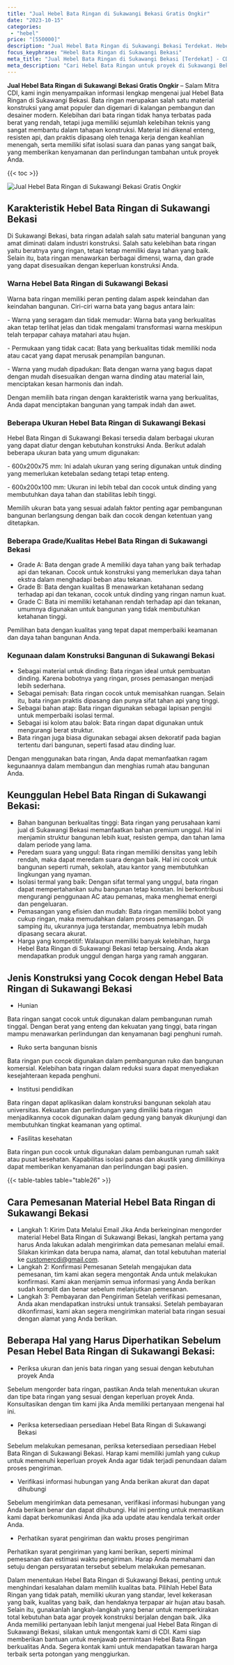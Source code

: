 ```yaml
---
title: "Jual Hebel Bata Ringan di Sukawangi Bekasi Gratis Ongkir"
date: "2023-10-15"
categories:
 - "hebel"
price: "[550000]"
description: "Jual Hebel Bata Ringan di Sukawangi Bekasi Terdekat. Hebel Bata Ringan ini sering digunakan dalam proyek pembangunan sebagai bahan bangunan dinding yang kuat dan awet. Silakan hubungi kami untuk informasi lebih lanjut."
focus_keyphrase: "Hebel Bata Ringan di Sukawangi Bekasi"
meta_title: "Jual Hebel Bata Ringan di Sukawangi Bekasi [Terdekat] - CDI"
meta_description: "Cari Hebel Bata Ringan untuk proyek di Sukawangi Bekasi? Kami memiliki Hebel Bata Ringan berkualitas untuk material dinding. Segera dapatkan penawaran terbaik."
---
```


**Jual Hebel Bata Ringan di Sukawangi Bekasi Gratis Ongkir** – Salam Mitra CDI, kami ingin menyampaikan informasi lengkap mengenai jual Hebel Bata Ringan di Sukawangi Bekasi. Bata ringan merupakan salah satu material konstruksi yang amat populer dan digemari di kalangan pembangun dan desainer modern. Kelebihan dari bata ringan tidak hanya terbatas pada berat yang rendah, tetapi juga memiliki sejumlah kelebihan teknis yang sangat membantu dalam tahapan konstruksi. Material ini dikenal enteng, resisten api, dan praktis dipasang oleh tenaga kerja dengan keahlian menengah, serta memiliki sifat isolasi suara dan panas yang sangat baik, yang memberikan kenyamanan dan perlindungan tambahan untuk proyek Anda.

{{< toc >}}

![Jual Hebel Bata Ringan di Sukawangi Bekasi Gratis Ongkir](/images/hebel/hebel-bataringan-09.jpg)

## Karakteristik Hebel Bata Ringan di Sukawangi Bekasi

Di Sukawangi Bekasi, bata ringan adalah salah satu material bangunan yang amat diminati dalam industri konstruksi. Salah satu kelebihan bata ringan yaitu beratnya yang ringan, tetapi tetap memiliki daya tahan yang baik. Selain itu, bata ringan menawarkan berbagai dimensi, warna, dan grade yang dapat disesuaikan dengan keperluan konstruksi Anda.

### Warna Hebel Bata Ringan di Sukawangi Bekasi

Warna bata ringan memiliki peran penting dalam aspek keindahan dan keindahan bangunan. Ciri-ciri warna bata yang bagus antara lain:

\- Warna yang seragam dan tidak memudar: Warna bata yang berkualitas akan tetap terlihat jelas dan tidak mengalami transformasi warna meskipun telah terpapar cahaya matahari atau hujan.

\- Permukaan yang tidak cacat: Bata yang berkualitas tidak memiliki noda atau cacat yang dapat merusak penampilan bangunan.

\- Warna yang mudah dipadukan: Bata dengan warna yang bagus dapat dengan mudah disesuaikan dengan warna dinding atau material lain, menciptakan kesan harmonis dan indah.

Dengan memilih bata ringan dengan karakteristik warna yang berkualitas, Anda dapat menciptakan bangunan yang tampak indah dan awet.

### Beberapa Ukuran Hebel Bata Ringan di Sukawangi Bekasi

Hebel Bata Ringan di Sukawangi Bekasi tersedia dalam berbagai ukuran yang dapat diatur dengan kebutuhan konstruksi Anda. Berikut adalah beberapa ukuran bata yang umum digunakan:

\- 600x200x75 mm: Ini adalah ukuran yang sering digunakan untuk dinding yang memerlukan ketebalan sedang tetapi tetap enteng.

\- 600x200x100 mm: Ukuran ini lebih tebal dan cocok untuk dinding yang membutuhkan daya tahan dan stabilitas lebih tinggi.

Memilih ukuran bata yang sesuai adalah faktor penting agar pembangunan bangunan berlangsung dengan baik dan cocok dengan ketentuan yang ditetapkan.

### Beberapa Grade/Kualitas Hebel Bata Ringan di Sukawangi Bekasi

*   Grade A: Bata dengan grade A memiliki daya tahan yang baik terhadap api dan tekanan. Cocok untuk konstruksi yang memerlukan daya tahan ekstra dalam menghadapi beban atau tekanan.
*   Grade B: Bata dengan kualitas B menawarkan ketahanan sedang terhadap api dan tekanan, cocok untuk dinding yang ringan namun kuat.
*   Grade C: Bata ini memiliki ketahanan rendah terhadap api dan tekanan, umumnya digunakan untuk bangunan yang tidak membutuhkan ketahanan tinggi.

Pemilihan bata dengan kualitas yang tepat dapat memperbaiki keamanan dan daya tahan bangunan Anda.

### Kegunaan dalam Konstruksi Bangunan di Sukawangi Bekasi

*   Sebagai material untuk dinding: Bata ringan ideal untuk pembuatan dinding. Karena bobotnya yang ringan, proses pemasangan menjadi lebih sederhana.
*   Sebagai pemisah: Bata ringan cocok untuk memisahkan ruangan. Selain itu, bata ringan praktis dipasang dan punya sifat tahan api yang tinggi.
*   Sebagai bahan atap: Bata ringan digunakan sebagai lapisan pengisi untuk memperbaiki isolasi termal.
*   Sebagai isi kolom atau balok: Bata ringan dapat digunakan untuk mengurangi berat struktur.
*   Bata ringan juga biasa digunakan sebagai aksen dekoratif pada bagian tertentu dari bangunan, seperti fasad atau dinding luar.

Dengan menggunakan bata ringan, Anda dapat memanfaatkan ragam kegunaannya dalam membangun dan menghias rumah atau bangunan Anda.

## Keunggulan Hebel Bata Ringan di Sukawangi Bekasi:

*   Bahan bangunan berkualitas tinggi: Bata ringan yang perusahaan kami jual di Sukawangi Bekasi memanfaatkan bahan premium unggul. Hal ini menjamin struktur bangunan lebih kuat, resisten gempa, dan tahan lama dalam periode yang lama.
*   Peredam suara yang unggul: Bata ringan memiliki densitas yang lebih rendah, maka dapat meredam suara dengan baik. Hal ini cocok untuk bangunan seperti rumah, sekolah, atau kantor yang membutuhkan lingkungan yang nyaman.
*   Isolasi termal yang baik: Dengan sifat termal yang unggul, bata ringan dapat mempertahankan suhu bangunan tetap konstan. Ini berkontribusi mengurangi penggunaan AC atau pemanas, maka menghemat energi dan pengeluaran.
*   Pemasangan yang efisien dan mudah: Bata ringan memiliki bobot yang cukup ringan, maka memudahkan dalam proses pemasangan. Di samping itu, ukurannya juga terstandar, membuatnya lebih mudah dipasang secara akurat.
*   Harga yang kompetitif: Walaupun memiliki banyak kelebihan, harga Hebel Bata Ringan di Sukawangi Bekasi tetap bersaing. Anda akan mendapatkan produk unggul dengan harga yang ramah anggaran.

## Jenis Konstruksi yang Cocok dengan Hebel Bata Ringan di Sukawangi Bekasi

*   Hunian

Bata ringan sangat cocok untuk digunakan dalam pembangunan rumah tinggal. Dengan berat yang enteng dan kekuatan yang tinggi, bata ringan mampu menawarkan perlindungan dan kenyamanan bagi penghuni rumah.
*   Ruko serta bangunan bisnis

Bata ringan pun cocok digunakan dalam pembangunan ruko dan bangunan komersial. Kelebihan bata ringan dalam reduksi suara dapat menyediakan kesejahteraan kepada penghuni.
*   Institusi pendidikan

Bata ringan dapat aplikasikan dalam konstruksi bangunan sekolah atau universitas. Kekuatan dan perlindungan yang dimiliki bata ringan menjadikannya cocok digunakan dalam gedung yang banyak dikunjungi dan membutuhkan tingkat keamanan yang optimal.
*   Fasilitas kesehatan

Bata ringan pun cocok untuk digunakan dalam pembangunan rumah sakit atau pusat kesehatan. Kapabilitas isolasi panas dan akustik yang dimilikinya dapat memberikan kenyamanan dan perlindungan bagi pasien.

{{< table-tables table="table26" >}}

## Cara Pemesanan Material Hebel Bata Ringan di Sukawangi Bekasi

*   Langkah 1: Kirim Data Melalui Email
Jika Anda berkeinginan mengorder material Hebel Bata Ringan di Sukawangi Bekasi, langkah pertama yang harus Anda lakukan adalah mengirimkan data pemesanan melalui email. Silakan kirimkan data berupa nama, alamat, dan total kebutuhan material ke customercdi@gmail.com.
*   Langkah 2: Konfirmasi Pemesanan
Setelah mengajukan data pemesanan, tim kami akan segera mengontak Anda untuk melakukan konfirmasi. Kami akan menjamin semua informasi yang Anda berikan sudah komplit dan benar sebelum melanjutkan pemesanan.
*   Langkah 3: Pembayaran dan Pengiriman
Setelah verifikasi pemesanan, Anda akan mendapatkan instruksi untuk transaksi. Setelah pembayaran dikonfirmasi, kami akan segera mengirimkan material bata ringan sesuai dengan alamat yang Anda berikan.

## Beberapa Hal yang Harus Diperhatikan Sebelum Pesan Hebel Bata Ringan di Sukawangi Bekasi:

*   Periksa ukuran dan jenis bata ringan yang sesuai dengan kebutuhan proyek Anda

Sebelum mengorder bata ringan, pastikan Anda telah menentukan ukuran dan tipe bata ringan yang sesuai dengan keperluan proyek Anda. Konsultasikan dengan tim kami jika Anda memiliki pertanyaan mengenai hal ini.
*   Periksa ketersediaan persediaan Hebel Bata Ringan di Sukawangi Bekasi

Sebelum melakukan pemesanan, periksa ketersediaan persediaan Hebel Bata Ringan di Sukawangi Bekasi. Harap kami memiliki jumlah yang cukup untuk memenuhi keperluan proyek Anda agar tidak terjadi penundaan dalam proses pengiriman.
*   Verifikasi informasi hubungan yang Anda berikan akurat dan dapat dihubungi

Sebelum mengirimkan data pemesanan, verifikasi informasi hubungan yang Anda berikan benar dan dapat dihubungi. Hal ini penting untuk memastikan kami dapat berkomunikasi Anda jika ada update atau kendala terkait order Anda.
*   Perhatikan syarat pengiriman dan waktu proses pengiriman

Perhatikan syarat pengiriman yang kami berikan, seperti minimal pemesanan dan estimasi waktu pengiriman. Harap Anda memahami dan setuju dengan persyaratan tersebut sebelum melakukan pemesanan.

Dalam menentukan Hebel Bata Ringan di Sukawangi Bekasi, penting untuk menghindari kesalahan dalam memilih kualitas bata. Pilihlah Hebel Bata Ringan yang tidak patah, memiliki ukuran yang standar, level kekerasan yang baik, kualitas yang baik, dan hendaknya terpapar air hujan atau basah. Selain itu, gunakanlah langkah-langkah yang benar untuk memperkirakan total kebutuhan bata agar proyek konstruksi berjalan dengan baik. Jika Anda memiliki pertanyaan lebih lanjut mengenai jual Hebel Bata Ringan di Sukawangi Bekasi, silakan untuk mengontak kami di CDI. Kami siap memberikan bantuan untuk menjawab permintaan Hebel Bata Ringan berkualitas Anda. Segera kontak kami untuk mendapatkan tawaran harga terbaik serta potongan yang menggiurkan.